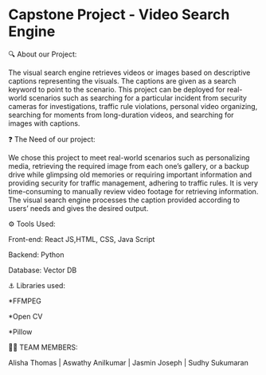 # Capstone Project - Video Search Engine
🔍 About our Project:

The visual search engine retrieves videos or images based on descriptive captions representing the visuals. The captions are given as a search keyword to point to the scenario. This project can be deployed for real-world scenarios such as searching for a particular incident from security cameras for investigations, traffic rule violations, personal video organizing, searching for moments from long-duration videos, and searching for images with captions.


❓ The Need of our project:

We chose this project to meet real-world scenarios such as personalizing media, retrieving the required image from each one’s gallery, or a backup drive while glimpsing old memories or requiring important information and providing security for traffic management, adhering to traffic rules. It is very time-consuming to manually review video footage for retrieving information. The visual search engine processes the caption provided according to users’ needs and gives the desired output.



⚙️ Tools Used:

Front-end: React JS,HTML, CSS, Java Script

Backend: Python

Database: Vector DB


⚓ Libraries used:

*FFMPEG

*Open CV

*Pillow 




👨‍🔬 TEAM MEMBERS:

Alisha Thomas |
Aswathy Anilkumar |
Jasmin Joseph |
Sudhy Sukumaran
